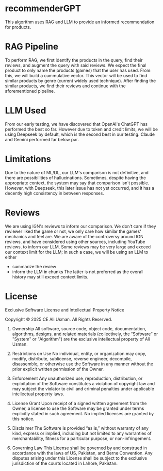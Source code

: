 # recommenderGPT
This algorithm uses RAG and LLM to provide an informed recommendation for products.

# RAG Pipeline
To perform RAG, we first identify the products in the query, find their reviews, and augment the query with said reviews.
We expect the final product to only name the products (games) that the user has used. From this, we will build a cummulative vector.
This vector will be used to find similar products by genre (current widely used technique).
After finding the similar products, we find their reviews and continue with the aforementioned pipeline.

# LLM Used
From our early testing, we have discovered that OpenAI's ChatGPT has performed the best so far.
However due to token and credit limits, we will be using Deepseek by default, which is the second best in our testing.
Claude and Gemini performed far below par.

# Limitations
Due to the nature of ML/DL, our LLM's comparison is not definitive, and there are possibilities of hallucinations.
Sometimes, despite having the appropriate context, the system may say that comparison isn't possible.
However, with Deepseek, this later issue has not yet occurred, and it has a decently high consistency in between responses.

# Reviews
We are using IGN's reviews to inform our comparison.
We don't care if they reviewer liked the game or not, we only care how similar the games' mechanics and feel are.
We are aware of the controversy around IGN reviews, and have considered using other sources, including YouTube reviews, to inform our LLM.
Some reviews may be very large and exceed our context limit for the LLM; in such a case, we will be using an LLM to either
* summarize the review
* inform the LLM in chunks
The latter is not preferred as the overall history may still exceed context limits.

# License
Exclusive Software License and Intellectual Property Notice

Copyright © 2025 CE Ali Usman. All Rights Reserved.

1. Ownership
All software, source code, object code, documentation, algorithms, designs, and related materials (collectively, the “Software” or "System" or "Algorithm") are the exclusive intellectual property of Ali Usman.

2. Restrictions on Use
No individual, entity, or organization may copy, modify, distribute, sublicense, reverse engineer, decompile, disassemble, or otherwise use the Software in any manner without the prior explicit written permission of the Owner.

3. Enforcement
Any unauthorized use, reproduction, distribution, or exploitation of the Software constitutes a violation of copyright law and may subject the violator to civil and criminal penalties under applicable intellectual property laws.

4. License Grant
Upon receipt of a signed written agreement from the Owner, a license to use the Software may be granted under terms explicitly stated in such agreement. No implied licenses are granted by this notice.

5. Disclaimer
The Software is provided “as is,” without warranty of any kind, express or implied, including but not limited to any warranties of merchantability, fitness for a particular purpose, or non-infringement.

6. Governing Law
This License shall be governed by and construed in accordance with the laws of US, Pakistan, and Berne Convention. Any disputes arising under this License shall be subject to the exclusive jurisdiction of the courts located in Lahore, Pakistan.

